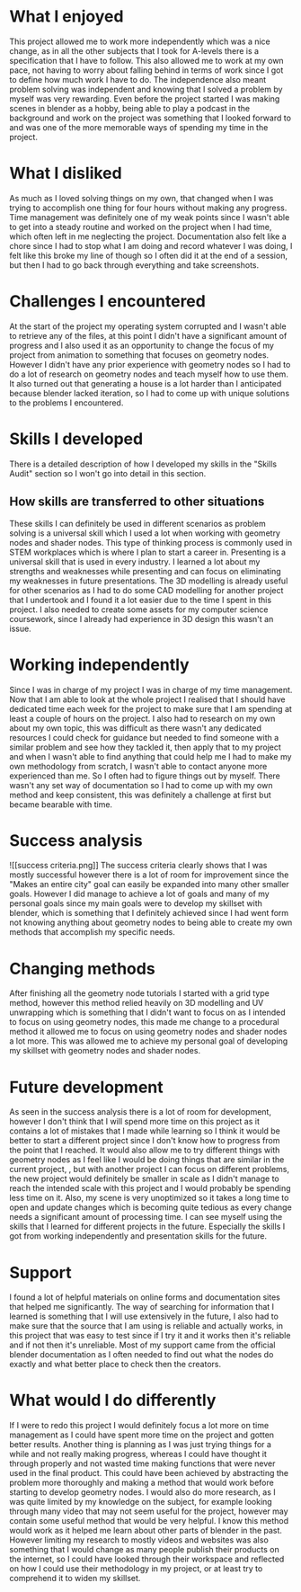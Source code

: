 # What I enjoyed
This project allowed me to work more independently which was a nice change, as in all the other subjects that I took for A-levels there is a specification that I have to follow. This also allowed me to work at my own pace, not having to worry about falling behind in terms of work since I got to define how much work I have to do. The independence also meant problem solving was independent and knowing that I solved a problem by myself was very rewarding.
Even before the project started I was making scenes in blender as a hobby, being able to play a podcast in the background and work on the project was something that I looked forward to and was one of the more memorable ways of spending my time in the project.
# What I disliked
As much as I loved solving things on my own, that changed when I was trying to accomplish one thing for four hours without making any progress. Time management was definitely one of my weak points since I wasn't able to get into a steady routine and worked on the project when I had time, which often left in me neglecting the project. Documentation also felt like a chore since I had to stop what I am doing and record whatever I was doing, I felt like this broke my line of though so I often did it at the end of a session, but then I had to go back through everything and take screenshots.  
# Challenges I encountered
At the start of the project my operating system corrupted and I wasn't able to retrieve any of the files, at this point I didn't have a significant amount of progress and I also used it as an opportunity to change the focus of my project from animation to something that focuses on geometry nodes.
However I didn't have any prior experience with geometry nodes so I had to do a lot of research on geometry nodes and teach myself how to use them.
It also turned out that generating a house is a lot harder than I anticipated because blender lacked iteration, so I had to come up with unique solutions to the problems I encountered. 
# Skills I developed
There is a detailed description of how I developed my skills in the "Skills Audit" section so I won't go into detail in this section.
## How skills are transferred to other situations
These skills I can definitely be used in different scenarios as problem solving is a universal skill which I used a lot when working with geometry nodes and shader nodes. This type of thinking process is commonly used in STEM workplaces which is where I plan to start a career in.
Presenting is a universal skill that is used in every industry. I learned a lot about my strengths and weaknesses while presenting and can focus on eliminating my weaknesses in future presentations.
The 3D modelling is already useful for other scenarios as I had to do some CAD modelling for another project that I undertook and I found it a lot easier due to the time I spent in this project. I also needed to create some assets for my computer science coursework, since I already had experience in 3D design this wasn't an issue.

# Working independently
Since I was in charge of my project I was in charge of my time management. Now that I am able to look at the whole project I realised that I should have dedicated time each week for the project to make sure that I am spending at least a couple of hours on the project.
I also had to research on my own about my own topic, this was difficult as there wasn't any dedicated resources I could check for guidance but needed to find someone with a similar problem and see how they tackled it, then apply that to my project and when I wasn't able to find anything that could help me I had to make my own methodology from scratch, I wasn't able to contact anyone more experienced than me. So I often had to figure things out by myself. 
There wasn't any set way of documentation so I had to come up with my own method and keep consistent, this was definitely a challenge at first but became bearable with time.
# Success analysis 
![[success criteria.png]]
The success criteria clearly shows that I was mostly successful however there is a lot of room for improvement since the "Makes an entire city" goal can easily be expanded into many other smaller goals. However I did manage to achieve a lot of goals and many of my personal goals since my main goals were to develop my skillset with blender, which is something that I definitely achieved since I had went form not knowing anything about geometry nodes to being able to create my own methods that accomplish my specific needs.
# Changing methods
After finishing all the geometry node tutorials I started with a grid type method, however this method relied heavily on 3D modelling and UV unwrapping which is something that I didn't want to focus on as I intended to focus on using geometry nodes, this made me change to a procedural method it allowed me to focus on using geometry nodes and shader nodes a lot more. This was allowed me to achieve my personal goal of developing my skillset with geometry nodes and shader nodes.
# Future development
As seen in the success analysis there is a lot of room for development, however I don't think that I will spend more time on this project as it contains a lot of mistakes that I made while learning so I think it would be better to start a different project since I don't know how to progress from the point that I reached. It would also allow me to try different things with geometry nodes as I feel like I would be doing things that are similar in the current project, , but with another project I can focus on different problems, the new project would definitely be smaller in scale as I didn't manage to reach the intended scale with this project and I would probably be spending less time on it. Also, my scene is very unoptimized so it takes a long time to open and update changes which is becoming quite tedious as every change needs a significant amount of  processing time. 
I can see myself using the skills that I learned for different projects in the future. Especially the skills I got from working independently and presentation skills for the future.
# Support
I found a lot of helpful materials on online forms and documentation sites that helped me significantly. The way of searching for information that I learned is something that I will use extensively in the future, I also had to make sure that the source that I am using is reliable and actually works, in this project that was easy to test since if I try it and it works then it's reliable and if not then it's unreliable. Most of my support came from the official blender documentation as I often needed to find out what the nodes do exactly and what better place to check then the creators.
# What would I do differently
If I were to redo this project I would definitely focus a lot more on time management as I could have spent more time on the project and gotten better results. Another thing is planning as I was just trying things for a while and not really making progress, whereas I could have thought it through properly and not wasted time making functions that were never used in the final product. This could have been achieved by abstracting the problem more thoroughly and making a method that would work before starting to develop geometry nodes.
I would also do more research, as I was quite limited by my knowledge on the subject, for example looking through many video that may not seem useful for the project, however may contain some useful method that would be very helpful. I know this method would work as it helped me learn about other parts of blender in the past. However limiting my research to mostly videos and websites was also something that I would change as many people publish their products on the internet, so I could have looked through their workspace and reflected on how I could use their methodology in my project, or at least try to comprehend it to widen my skillset. 